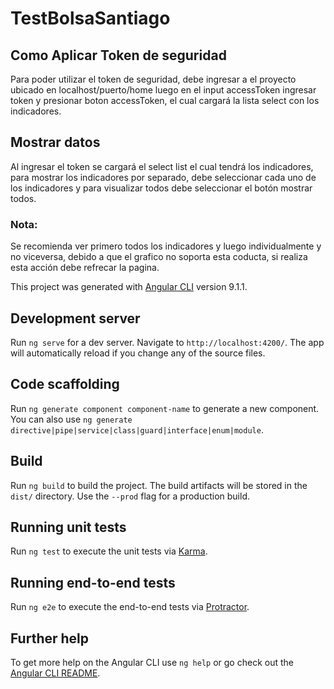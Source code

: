 # TestBolsaSantiago

## Como Aplicar Token de seguridad

Para poder utilizar el token de seguridad, debe ingresar a el proyecto ubicado en localhost/puerto/home luego en el input accessToken ingresar token y presionar boton accessToken, el cual cargará la lista select con los indicadores.

## Mostrar datos

Al ingresar el token se cargará el select list el cual tendrá los indicadores, para mostrar los indicadores por separado, debe seleccionar cada uno de los indicadores y para visualizar todos debe seleccionar el botón mostrar todos.

### Nota:

Se recomienda ver primero todos los indicadores y luego individualmente y no viceversa, debido a que el grafico no soporta esta coducta, si realiza esta acción debe refrecar la pagina.


This project was generated with [Angular CLI](https://github.com/angular/angular-cli) version 9.1.1.

## Development server

Run `ng serve` for a dev server. Navigate to `http://localhost:4200/`. The app will automatically reload if you change any of the source files.

## Code scaffolding

Run `ng generate component component-name` to generate a new component. You can also use `ng generate directive|pipe|service|class|guard|interface|enum|module`.

## Build

Run `ng build` to build the project. The build artifacts will be stored in the `dist/` directory. Use the `--prod` flag for a production build.

## Running unit tests

Run `ng test` to execute the unit tests via [Karma](https://karma-runner.github.io).

## Running end-to-end tests

Run `ng e2e` to execute the end-to-end tests via [Protractor](http://www.protractortest.org/).

## Further help

To get more help on the Angular CLI use `ng help` or go check out the [Angular CLI README](https://github.com/angular/angular-cli/blob/master/README.md).
